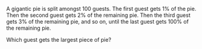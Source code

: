 A gigantic pie is split amongst 100 guests. The first guest gets 1% of the pie. Then the second guest gets 2% of the remaining pie. Then the third guest gets 3% of the remaining pie, and so on, until the last guest gets 100% of the remaining pie.

Which guest gets the largest piece of pie?
